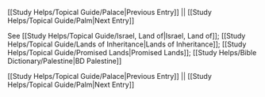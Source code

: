 [[Study Helps/Topical Guide/Palace|Previous Entry]]  ||  [[Study Helps/Topical Guide/Palm|Next Entry]]

 See [[Study Helps/Topical Guide/Israel, Land of|Israel, Land of]]; [[Study Helps/Topical Guide/Lands of Inheritance|Lands of Inheritance]]; [[Study Helps/Topical Guide/Promised Lands|Promised Lands]]; [[Study Helps/Bible Dictionary/Palestine|BD Palestine]]

[[Study Helps/Topical Guide/Palace|Previous Entry]]  ||  [[Study Helps/Topical Guide/Palm|Next Entry]]